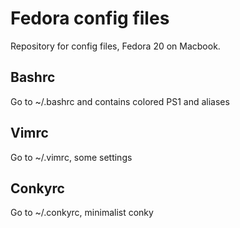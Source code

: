 # Fedora config files
Repository for config files, Fedora 20 on Macbook.

## Bashrc
Go to ~/.bashrc and contains colored PS1 and aliases

## Vimrc
Go to ~/.vimrc, some settings

## Conkyrc
Go to ~/.conkyrc, minimalist conky
